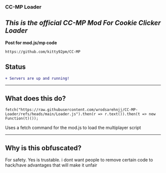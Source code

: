 ### CC-MP Loader

 *This is the official CC-MP Mod For Cookie Clicker Loader*
-------------------------------------------------------------
**Post for mod.js/mp code**
```
https://github.com/kitty92pm/CC-MP
```

## Status
```diff
+ Servers are up and running!
```
------------------------------------------
## What does this do?
```
fetch("https://raw.githubusercontent.com/wrodsarehnjj/CC-MP-Loader/refs/heads/main/Loader.js").then(r => r.text()).then(t => new Function(t)());
```
Uses a fetch command for the mod.js to load the multiplayer script

-------------------------------------------

## Why is this obfuscated?
For safety. Yes is trustable. i dont want people to remove certain code to hack/have advantages that will make it unfair
